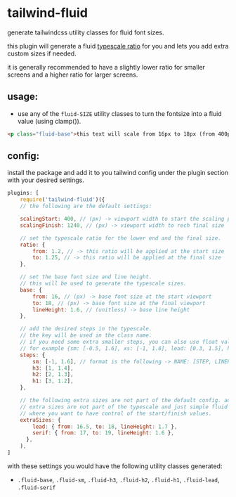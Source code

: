# tailwind-fluid

generate tailwindcss utility classes for fluid font sizes.

this plugin will generate a fluid [typescale ratio](https://typescale.com/) for you and lets you add
extra custom sizes if needed.

it is generally recommended to have a slightly lower ratio for smaller screens and a higher ratio
for larger screens.

## usage:

- use any of the `fluid-SIZE` utility classes to turn the fontsize into a fluid value (using
  clamp()).

```html
<p class="fluid-base">this text will scale from 16px to 18px (from 400px vw to 1240px vw)</p>
```

## config:

install the package and add it to you tailwind config under the plugin section with your desired
settings.

```js
plugins: [
    require('tailwind-fluid')({
    // the following are the default settings:

    scalingStart: 400, // (px) -> viewport width to start the scaling process
    scalingFinish: 1240, // (px) -> viewport width to rech final size

    // set the typescale ratio for the lower end and the final size.
    ratio: {
        from: 1.2, // -> this ratio will be applied at the start size
        to: 1.25, // -> this ratio will be applied at the final size
    },

    // set the base font size and line height.
    // this will be used to generate the typescale sizes.
    base: {
        from: 16, // (px) -> base font size at the start viewport
        to: 18, // (px) -> base font size at the final viewport
        lineHeight: 1.6, // (unitless) -> base line height
    },

    // add the desired steps in the typescale.
    // the key will be used in the class name.
    // if you need some extra smaller steps, you can also use float values for the step.
    // for example {sm: [-0.5, 1.6], xs: [-1, 1.6], lead: [0.3, 1.5], h3: [1, 1.4] ...}
    steps: {
        sm: [-1, 1.6], // format is the following -> NAME: [STEP, LINEHEIGHT]
        h3: [1, 1.4],
        h2: [2, 1.3],
        h1: [3, 1.2],
    },

    // the following extra sizes are not part of the default config. add as many as you need.
    // extra sizes are not part of the typescale and just simple fluid sizes,
    // where you want to have control of the start/finish values.
    extraSizes: {
        lead: { from: 16.5, to: 18, lineHeight: 1.7 },
        serif: { from: 17, to: 19, lineHeight: 1.6 },
      },
    ),
]
```

with these settings you would have the following utility classes generated:

- `.fluid-base`, `.fluid-sm`, `.fluid-h3`, `.fluid-h2`, `.fluid-h1`, `.fluid-lead`, `.fluid-serif`
